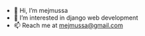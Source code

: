- 👋 Hi, I’m mejmussa
- 👀 I’m interested in django web development
- 📫 Reach me at mejmussa@gmail.com 

<!---
mejmussa/mejmussa is a ✨ special ✨ repository because its `README.md` (this file) appears on your GitHub profile.
You can click the Preview link to take a look at your changes.
--->
